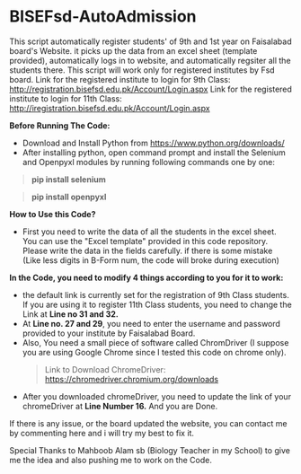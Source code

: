 # BISEFsd-AutoAdmission
This script automatically register students' of 9th and 1st year on Faisalabad board's Website.
it picks up the data from an excel sheet (template provided), automatically logs in to website, 
and automatically regsiter all the students there.
This script will work only for registered institutes by Fsd board. 
Link for the registered institute to login for 9th Class: 
http://registration.bisefsd.edu.pk/Account/Login.aspx
Link for the registered institute to login for 11th Class: 
http://iregistration.bisefsd.edu.pk/Account/Login.aspx

**Before Running The Code:**
- Download and Install Python from https://www.python.org/downloads/
- After installing python, open command prompt and install the Selenium and Openpyxl modules by running following commands one by one:

 > **pip install selenium**
  
  >**pip install openpyxl**

**How to Use this Code?**
- First you need to write the data of all the students in the excel sheet. You can use the "Excel template" provided in this code repository. 
  Please write the data in the fields carefully. if there is some mistake (Like less digits in B-Form num, the code will broke during execution)

**In the Code, you need to modify 4 things according to you for it to work:**
- the default link is currently set for the registration of 9th Class students. 
  If you are using it to register 11th Class students, you need to change the Link at **Line no 31 and 32.**
- At **Line no. 27 and 29**, you need to enter the username and password provided to your institute by Faisalabad Board. 
- Also, You need a small piece of software called ChromDriver (I suppose you are using Google Chrome since I tested this code on chrome only).
  >Link to Download ChromeDriver: https://chromedriver.chromium.org/downloads
- After you downloaded chromeDriver, you need to update the link of your chromeDriver at **Line Number 16.** 
And you are Done. 

If there is any issue, or the board updated the website, you can contact me by commenting here and i will try my best to fix it. 


Special Thanks to Mahboob Alam sb (Biology Teacher in my School) to give me the idea and also pushing me to work on the Code. 
